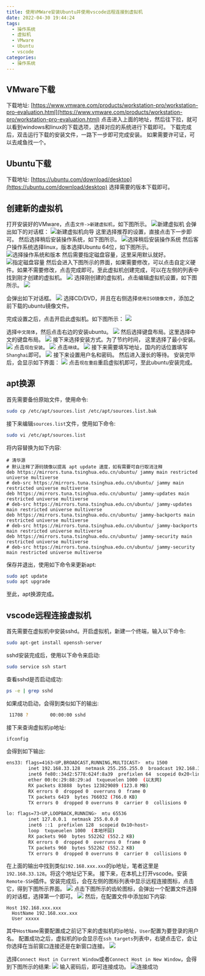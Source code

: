 ```yaml
---
title: 使用VMWare安装Ubuntu并使用vscode远程连接到虚拟机
date: 2022-04-30 19:44:24
tags:
  - 操作系统
  - 虚拟机
  - VMware
  - Ubuntu
  - vscode
categories:
  - 操作系统
---
```

## VMware下载
下载地址: [https://www.vmware.com/products/workstation-pro/workstation-pro-evaluation.html](https://www.vmware.com/products/workstation-pro/workstation-pro-evaluation.html)
点击进入上面的地址，然后往下拉，就可以看到windows和linux的下载选项，选择对应的系统进行下载即可。
下载完成后，双击运行下载的安装文件，一路下一步即可完成安装。
如果需要许可证，可以去咸鱼找一个。
## Ubuntu下载
下载地址: [https://ubuntu.com/download/desktop](https://ubuntu.com/download/desktop)
选择需要的版本下载即可。

## 创建新的虚拟机
打开安装好的VMware，点击`文件->新建虚拟机`，如下图所示。
![新建虚拟机](https://cdn.jsdelivr.net/gh/Qiu-Weidong/blog/resources/images/VMware/新建虚拟机.JPG)
会弹出如下的对话框：
![新建虚拟机向导](https://cdn.jsdelivr.net/gh/Qiu-Weidong/blog/resources/images/VMware/新建虚拟机向导.JPG)
这里选择推荐的设置，直接点击下一步即可。
然后选择稍后安装操作系统，如下图所示。
![选择稍后安装操作系统](https://cdn.jsdelivr.net/gh/Qiu-Weidong/blog/resources/images/VMware/新建虚拟机向导2.JPG)
然后客户操作系统选择linux，版本选择Ubuntu 64位，如下图所示。
![选择操作系统和版本](https://cdn.jsdelivr.net/gh/Qiu-Weidong/blog/resources/images/VMware/新建虚拟机向导3.JPG)
然后需要指定磁盘容量，这里采用默认就好。
![指定磁盘容量](https://cdn.jsdelivr.net/gh/Qiu-Weidong/blog/resources/images/VMware/新建虚拟机向导4.JPG)
然后会进入下图所示的界面，如果需要修改，可以点击自定义硬件。如果不需要修改，点击完成即可。至此虚拟机创建完成，可以在左侧的列表中找到刚才创建的虚拟机。
![](https://cdn.jsdelivr.net/gh/Qiu-Weidong/blog/resources/images/VMware/新建虚拟机向导5.JPG)
选择刚创建的虚拟机，点击编辑虚拟机设置，如下图所示。
![](https://cdn.jsdelivr.net/gh/Qiu-Weidong/blog/resources/images/VMware/编辑虚拟机设置.JPG)

会弹出如下对话框。
![](https://cdn.jsdelivr.net/gh/Qiu-Weidong/blog/resources/images/VMware/配置iso镜像文件.jpg)
选择CD/DVD，并且在右侧选择`使用ISO镜像文件`，添加之前下载的ubuntu镜像文件。

完成设置之后，点击开启此虚拟机。如下图所示：
![](https://cdn.jsdelivr.net/gh/Qiu-Weidong/blog/resources/images/VMware/开启虚拟机.JPG)

选择`中文简体`，然后点击右边的安装ubuntu。
![](https://cdn.jsdelivr.net/gh/Qiu-Weidong/blog/resources/images/VMware/安装ubuntu.JPG)
然后选择键盘布局。这里选择中文的键盘布局。
![](https://cdn.jsdelivr.net/gh/Qiu-Weidong/blog/resources/images/VMware/选择键盘布局.JPG)
接下来选择安装方式。为了节约时间， 这里选择了最小安装。
![](https://cdn.jsdelivr.net/gh/Qiu-Weidong/blog/resources/images/VMware/最小安装.JPG)
点击`现在安装`。
![](https://cdn.jsdelivr.net/gh/Qiu-Weidong/blog/resources/images/VMware/现在安装.JPG)
点击`继续`。
![](https://cdn.jsdelivr.net/gh/Qiu-Weidong/blog/resources/images/VMware/点击继续.JPG)
接下来需要填写地址，国内的话位置填写`Shanghai`即可。
![](https://cdn.jsdelivr.net/gh/Qiu-Weidong/blog/resources/images/VMware/国内的话输入shanghai即可.JPG)
接下来设置用户名和密码。
然后进入漫长的等待。
安装完毕后，会显示如下界面：
![](https://cdn.jsdelivr.net/gh/Qiu-Weidong/blog/resources/images/VMware/安装完毕.JPG)
点击`现在重启`重启虚拟机即可，至此ubuntu安装完成。

## apt换源
首先需要备份原始文件，使用命令:
```bash
sudo cp /etc/apt/sources.list /etc/apt/sources.list.bak
```
接下来编辑`sources.list`文件，使用如下命令:
```bash
sudo vi /etc/apt/sources.list
```
将内容替换为如下内容:
```
# 清华源
# 默认注释了源码镜像以提高 apt update 速度，如有需要可自行取消注释
deb https://mirrors.tuna.tsinghua.edu.cn/ubuntu/ jammy main restricted universe multiverse
# deb-src https://mirrors.tuna.tsinghua.edu.cn/ubuntu/ jammy main restricted universe multiverse
deb https://mirrors.tuna.tsinghua.edu.cn/ubuntu/ jammy-updates main restricted universe multiverse
# deb-src https://mirrors.tuna.tsinghua.edu.cn/ubuntu/ jammy-updates main restricted universe multiverse
deb https://mirrors.tuna.tsinghua.edu.cn/ubuntu/ jammy-backports main restricted universe multiverse
# deb-src https://mirrors.tuna.tsinghua.edu.cn/ubuntu/ jammy-backports main restricted universe multiverse
deb https://mirrors.tuna.tsinghua.edu.cn/ubuntu/ jammy-security main restricted universe multiverse
# deb-src https://mirrors.tuna.tsinghua.edu.cn/ubuntu/ jammy-security main restricted universe multiverse
```
保存并退出，使用如下命令来更新apt:
```bash
sudo apt update
sudo apt upgrade
```
至此，apt换源完成。
## vscode远程连接虚拟机
首先需要在虚拟机中安装sshd。开启虚拟机，新建一个终端，输入以下命令:
```bash
sudo apt-get install openssh-server  
```
sshd安装完成后，使用以下命令来启动:
```bash
sudo service ssh start
```
查看sshd是否启动成功:
```bash
ps -e | grep sshd
```
如果成功启动，会得到类似如下的输出:
```bash
 11708 ?        00:00:00 sshd
```
接下来查询虚拟机ip地址:
```bash
ifconfig
```
会得到如下输出:
```bash
ens33: flags=4163<UP,BROADCAST,RUNNING,MULTICAST>  mtu 1500
        inet 192.168.33.128  netmask 255.255.255.0  broadcast 192.168.33.255
        inet6 fe80::34d2:5778:624f:8a39  prefixlen 64  scopeid 0x20<link>
        ether 00:0c:29:88:29:ad  txqueuelen 1000  (以太网)
        RX packets 83888  bytes 123829089 (123.8 MB)
        RX errors 0  dropped 0  overruns 0  frame 0
        TX packets 6419  bytes 766032 (766.0 KB)
        TX errors 0  dropped 0 overruns 0  carrier 0  collisions 0

lo: flags=73<UP,LOOPBACK,RUNNING>  mtu 65536
        inet 127.0.0.1  netmask 255.0.0.0
        inet6 ::1  prefixlen 128  scopeid 0x10<host>
        loop  txqueuelen 1000  (本地环回)
        RX packets 960  bytes 552262 (552.2 KB)
        RX errors 0  dropped 0  overruns 0  frame 0
        TX packets 960  bytes 552262 (552.2 KB)
        TX errors 0  dropped 0 overruns 0  carrier 0  collisions 0
```
在上面的输出中找到类似`192.168.xxx.xxx`的ip地址，笔者这里是`192.168.33.128`。将这个地址记下来。
接下来，在本机上打开vscode。安装`Remote-SSH`插件。安装完成后，会在左侧的图标列表中显示远程连接图标，点击它，得到下图所示界面。
![](https://cdn.jsdelivr.net/gh/Qiu-Weidong/blog/resources/images/VMware/remote-ssh图标.JPG)
点击下图所示的齿轮图标，会弹出一个配置文件选择的对话框，选择第一个即可。
![](https://cdn.jsdelivr.net/gh/Qiu-Weidong/blog/resources/images/VMware/remote-ssh配置1.JPG)
然后，在配置文件中添加如下内容:
```
Host 192.168.xxx.xxx
  HostName 192.168.xxx.xxx
  User xxxxx
```
其中`HostName`需要配置成之前记下来的虚拟机的ip地址，`User`配置为要登录的用户名。
配置成功之后，虚拟机的ip会显示在`ssh targets`列表中，右键点击它，会让你选择在当前窗口连接还是在新窗口连接。
![](https://cdn.jsdelivr.net/gh/Qiu-Weidong/blog/resources/images/VMware/远程连接.JPG)

选择`Connect Host in Current Window`或者`Connect Host in New Window`，会得到下图所示的结果:
![](https://cdn.jsdelivr.net/gh/Qiu-Weidong/blog/resources/images/VMware/输入密码.JPG)
输入密码后，即可连接成功。
![连接成功](https://cdn.jsdelivr.net/gh/Qiu-Weidong/blog/resources/images/VMware/连接成功.JPG)


